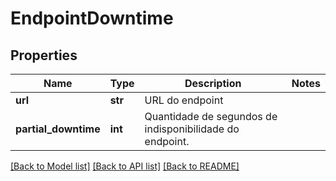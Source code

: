 # EndpointDowntime

## Properties
Name | Type | Description | Notes
------------ | ------------- | ------------- | -------------
**url** | **str** | URL do endpoint | 
**partial_downtime** | **int** | Quantidade de segundos de indisponibilidade do endpoint. | 

[[Back to Model list]](../README.md#documentation-for-models) [[Back to API list]](../README.md#documentation-for-api-endpoints) [[Back to README]](../README.md)

